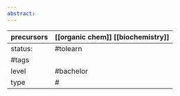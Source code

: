 ```yaml
---
abstract:
---
```

| precursors | [[organic chem]] [[biochemistry]] |
| ---------- | --------------------------------- |
| status:    | #tolearn                          |
| #tags      |                                   |
| level      | #bachelor                         |
| type       | #                         |